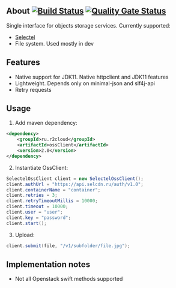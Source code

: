 ## About [![Build Status](https://travis-ci.com/dernasherbrezon/ossClient.svg?branch=master)](https://travis-ci.com/dernasherbrezon/ossClient) [![Quality Gate Status](https://sonarcloud.io/api/project_badges/measure?project=ru.r2cloud%3AossClient&metric=alert_status)](https://sonarcloud.io/dashboard?id=ru.r2cloud%3AossClient)
 
Single interface for objects storage services. Currently supported:

  * [Selectel](https://selectel.ru/services/cloud/storage/)
  * File system. Used mostly in dev
  
## Features

  * Native support for JDK11. Native httpclient and JDK11 features
  * Lightweight. Depends only on minimal-json and slf4j-api
  * Retry requests
  
## Usage

1. Add maven dependency:

```xml
<dependency>
	<groupId>ru.r2cloud</groupId>
	<artifactId>ossClient</artifactId>
	<version>2.0</version>
</dependency>
```

2. Instantiate OssClient:

```java
SelectelOssClient client = new SelectelOssClient();
client.authUrl = "https://api.selcdn.ru/auth/v1.0";
client.containerName = "container";
client.retries = 3;
client.retryTimeoutMillis = 10000;
client.timeout = 10000;
client.user = "user";
client.key = "password";
client.start();
```

3. Upload:

```java
client.submit(file, "/v1/subfolder/file.jpg");
```

## Implementation notes

  * Not all Openstack swift methods supported
